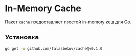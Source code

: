 # In-Memory Cache

Пакет `cache` предоставляет простой in-memory кеш для Go.

## Установка

```bash
go get -u github.com/talasbekov/cache@v0.1.0